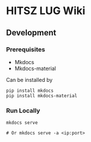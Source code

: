 # HITSZ LUG Wiki


## Development

### Prerequisites
- Mkdocs
- Mkdocs-material

Can be installed by
```
pip install mkdocs
pip install mkdocs-material
```

### Run Locally

```
mkdocs serve

# Or mkdocs serve -a <ip:port>
```